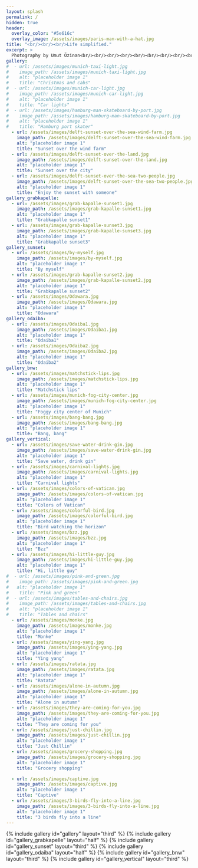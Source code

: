 ```yaml
---
layout: splash
permalink: /
hidden: true
header:
  overlay_color: "#5e616c"
  overlay_image: /assets/images/paris-man-with-a-hat.jpg
title: "<br/><br/><br/>Life simplified."
excerpt: >
  Photography by Umut Özinan<br/><br/><br/><br/><br/><br/><br/><br/><br/><br/><br/><br/><br/><br/>
gallery:
#  - url: /assets/images/munich-taxi-light.jpg
#    image_path: /assets/images/munich-taxi-light.jpg
#    alt: "placeholder image 1"
#    title: "Christmas and cabs"
#  - url: /assets/images/munich-car-light.jpg
#    image_path: /assets/images/munich-car-light.jpg
#    alt: "placeholder image 1"
#    title: "Car lights"
#  - url: /assets/images/hamburg-man-skateboard-by-port.jpg
#    image_path: /assets/images/hamburg-man-skateboard-by-port.jpg
#    alt: "placeholder image 1"
#    title: "Hamburg port skater"
  - url: /assets/images/delft-sunset-over-the-sea-wind-farm.jpg
    image_path: /assets/images/delft-sunset-over-the-sea-wind-farm.jpg
    alt: "placeholder image 1"
    title: "Sunset over the wind farm"
  - url: /assets/images/delft-sunset-over-the-land.jpg
    image_path: /assets/images/delft-sunset-over-the-land.jpg
    alt: "placeholder image 1"
    title: "Sunset over the city"
  - url: /assets/images/delft-sunset-over-the-sea-two-people.jpg
    image_path: /assets/images/delft-sunset-over-the-sea-two-people.jpg
    alt: "placeholder image 1"
    title: "Enjoy the sunset with someone"
gallery_grabkapelle:
  - url: /assets/images/grab-kapalle-sunset1.jpg
    image_path: /assets/images/grab-kapalle-sunset1.jpg
    alt: "placeholder image 1"
    title: "Grabkapalle sunset1"
  - url: /assets/images/grab-kapalle-sunset3.jpg
    image_path: /assets/images/grab-kapalle-sunset3.jpg
    alt: "placeholder image 1"
    title: "Grabkapalle sunset3"
gallery_sunset:
  - url: /assets/images/by-myself.jpg
    image_path: /assets/images/by-myself.jpg
    alt: "placeholder image 1"
    title: "By myself"
  - url: /assets/images/grab-kapalle-sunset2.jpg
    image_path: /assets/images/grab-kapalle-sunset2.jpg
    alt: "placeholder image 1"
    title: "Grabkapalle sunset2"
  - url: /assets/images/Odawara.jpg
    image_path: /assets/images/Odawara.jpg
    alt: "placeholder image 1"
    title: "Odawara"
gallery_odaiba:
  - url: /assets/images/Odaiba1.jpg
    image_path: /assets/images/Odaiba1.jpg
    alt: "placeholder image 1"
    title: "Odaiba1"
  - url: /assets/images/Odaiba2.jpg
    image_path: /assets/images/Odaiba2.jpg
    alt: "placeholder image 1"
    title: "Odaiba2"
gallery_bnw:
  - url: /assets/images/matchstick-lips.jpg
    image_path: /assets/images/matchstick-lips.jpg
    alt: "placeholder image 1"
    title: "Matchstick lips"
  - url: /assets/images/munich-fog-city-center.jpg
    image_path: /assets/images/munich-fog-city-center.jpg
    alt: "placeholder image 1"
    title: "Foggy city center of Munich"
  - url: /assets/images/bang-bang.jpg
    image_path: /assets/images/bang-bang.jpg
    alt: "placeholder image 1"
    title: "Bang, bang"
gallery_vertical:
  - url: /assets/images/save-water-drink-gin.jpg
    image_path: /assets/images/save-water-drink-gin.jpg
    alt: "placeholder image 1"
    title: "Save water, drink gin"
  - url: /assets/images/carnival-lights.jpg
    image_path: /assets/images/carnival-lights.jpg
    alt: "placeholder image 1"
    title: "Carnival lights"
  - url: /assets/images/colors-of-vatican.jpg
    image_path: /assets/images/colors-of-vatican.jpg
    alt: "placeholder image 1"
    title: "Colors of Vatican"
  - url: /assets/images/colorful-bird.jpg
    image_path: /assets/images/colorful-bird.jpg
    alt: "placeholder image 1"
    title: "Bird watching the horizon"
  - url: /assets/images/bzz.jpg
    image_path: /assets/images/bzz.jpg
    alt: "placeholder image 1"
    title: "Bzz"
  - url: /assets/images/hi-little-guy.jpg
    image_path: /assets/images/hi-little-guy.jpg
    alt: "placeholder image 1"
    title: "Hi, little guy"
#  - url: /assets/images/pink-and-green.jpg
#    image_path: /assets/images/pink-and-green.jpg
#   alt: "placeholder image 1"
#    title: "Pink and green"
#  - url: /assets/images/tables-and-chairs.jpg
#    image_path: /assets/images/tables-and-chairs.jpg
#    alt: "placeholder image 1"
#    title: "Tables and chairs"
  - url: /assets/images/monke.jpg
    image_path: /assets/images/monke.jpg
    alt: "placeholder image 1"
    title: "Monke"
  - url: /assets/images/ying-yang.jpg
    image_path: /assets/images/ying-yang.jpg
    alt: "placeholder image 1"
    title: "Ying yang"
  - url: /assets/images/ratata.jpg
    image_path: /assets/images/ratata.jpg
    alt: "placeholder image 1"
    title: "Ratata"
  - url: /assets/images/alone-in-autumn.jpg
    image_path: /assets/images/alone-in-autumn.jpg
    alt: "placeholder image 1"
    title: "Alone in autumn"
  - url: /assets/images/they-are-coming-for-you.jpg
    image_path: /assets/images/they-are-coming-for-you.jpg
    alt: "placeholder image 1"
    title: "They are coming for you"
  - url: /assets/images/just-chillin.jpg
    image_path: /assets/images/just-chillin.jpg
    alt: "placeholder image 1"
    title: "Just Chillin"
  - url: /assets/images/grocery-shopping.jpg
    image_path: /assets/images/grocery-shopping.jpg
    alt: "placeholder image 1"
    title: "Grocery shopping"

  - url: /assets/images/captive.jpg
    image_path: /assets/images/captive.jpg
    alt: "placeholder image 1"
    title: "Captive"
  - url: /assets/images/3-birds-fly-into-a-line.jpg
    image_path: /assets/images/3-birds-fly-into-a-line.jpg
    alt: "placeholder image 1"
    title: "3 birds fly into a line"
---
```


{% include gallery id="gallery" layout="third" %}
{% include gallery id="gallery_grabkapelle" layout="half" %}
{% include gallery id="gallery_sunset" layout="third" %}
{% include gallery id="gallery_odaiba" layout="half" %}
{% include gallery id="gallery_bnw" layout="third" %}
{% include gallery id="gallery_vertical" layout="third" %}